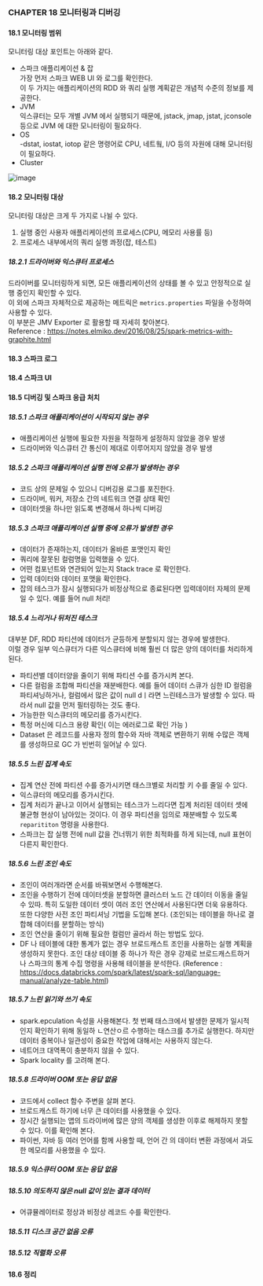 ### CHAPTER 18 모니터링과 디버깅   
#### 18.1 모니터링 범위   
모니터링 대상 포인트는 아래와 같다.  
- 스파크 애플리케이션 & 잡  
	가장 먼저 스파크 WEB UI 와 로그를 확인한다.  
	이 두 가지는 애플리케이션의 RDD 와 쿼리 실행 계획같은 개념적 수준의 정보를 제공한다.  
- JVM  
	익스큐터는 모두 개별 JVM 에서 실행되기 때문에, jstack, jmap, jstat, jconsole 등으로 JVM 에 대한 모니터링이 필요하다.  
- OS  
	-dstat, iostat, iotop 같은 명령어로 CPU, 네트웤, I/O 등의 자원에 대해 모니터링이 필요하다.  
- Cluster  
  
![image](https://user-images.githubusercontent.com/4033129/79685492-3843b500-8274-11ea-926c-7898482249c6.png)  
  
#### 18.2 모니터링 대상   
모니터링 대상은 크게 두 가지로 나뉠 수 있다.  
1. 실행 중인 사용자 애플리케이션의 프로세스(CPU, 메모리 사용률 등)  
2. 프로세스 내부에서의 쿼리 실행 콰정(잡, 테스트)  
  
##### 18.2.1 드라이버와 익스큐터 프로세스  
드라이버를 모니터링하게 되면, 모든 애플리케이션의 상태를 볼 수 있고 안정적으로 실행 중인지 확인할 수 있다.  
이 외에 스파크 자체적으로 제공하는 메트릭은 `metrics.properties` 파일을 수정하여 사용할 수 있다.  
이 부분은 JMV Exporter 로 활용할 때 자세히 찾아본다.  
Reference : https://notes.elmiko.dev/2016/08/25/spark-metrics-with-graphite.html  
  
#### 18.3 스파크 로그   
#### 18.4 스파크 UI   
#### 18.5 디버깅 및 스파크 응급 처치   
##### 18.5.1 스파크 애플리케이션이 시작되지 않는 경우  
- 애플리케이션 실행에 필요한 자원을 적절하게 설정하지 않았을 경우 발생  
- 드라이버와 익스큐터 간 통신이 제대로 이루어지지 않았을 경우 발생   
  
##### 18.5.2 스파크 애플리케이션 실행 전에 오류가 발생하는 경우  
- 코드 상의 문제일 수 있으니 디버깅용 로그를 포진한다.  
- 드라이버, 워커, 저장소 간의 네트워크 연결 상태 확인  
- 데이터셋을 하나만 읽도록 변경해서 하나씩 디버깅  
  
##### 18.5.3 스파크 애플리케이션 실행 중에 오류가 발생한 경우  
- 데이터가 존재하는지, 데이터가 올바른 포맷인지 확인  
- 쿼리에 잘못된 컬럼명을 입력했을 수 있다.  
- 어떤 컴포넌트와 연관되어 있는지 Stack trace 로 확인한다.  
- 입력 데이터와 데이터 포맷을 확인한다.  
- 잡의 테스크가 잠시 실행되다가 비정상적으로 종료된다면 입력데이터 자체의 문제일 수 있다. 예를 들어 null 처리!  
  
##### 18.5.4 느리거나 뒤처진 테스크  
대부분 DF, RDD 파티션에 데이터가 균등하게 분할되지 않는 경우에 발생한다.  
이럴 경우 일부 익스큐터가 다른 익스큐터에 비해 훨씬 더 많은 양의 데이터를 처리하게 된다.  
- 파티션별 데이터양을 줄이기 위해 파티션 수를 증가시켜 본다.  
- 다른 컬럼을 조합해 파티션을 재분배한다. 예를 들어 데이터 스큐가 심한 ID 컬럼을 파티셔닝하거나, 컬럼에서 많은 값이 null dㅣ라면 느린테스크가 발생할 수 있다. 따라서 null 값을 먼저 필터링하는 것도 좋다.  
- 가능한한 익스큐터의 메모리를 증가시킨다.  
- 특정 머신에 디스크 용량 확인( 이는 에러로그로 확인 가능 )  
- Dataset 은 레코드를 사용자 정의 함수와 자바 객체로 변환하기 위해 수많은 객체를 생성하므로 GC 가 빈번히 일어날 수 있다.   
  
##### 18.5.5 느린 집계 속도  
- 집계 연산 전에 파티션 수를 증가시키면 태스크별로 처리할 키 수를 줄일 수 있다.  
- 익스큐터의 메모리를 증가시킨다.  
- 집계 처리가 끝나고 이어서 실행되는 테스크가 느리다면 집계 처리된 데이터 셋에 불균형 현상이 남아있는 것이다. 이 경우 파티션을 임의로 재분배할 수 있도록 `reparititon` 명령을 사용한다.  
- 스파크는 잡 실행 전에 null 값을 건너뛰기 위한 최적화를 하게 되는데, null 표현이 다른지 확인한다.  
  
##### 18.5.6 느린 조인 속도  
- 조인이 여러개라면 순서를 바꿔보면서 수행해본다.  
- 조인을 수행하기 전에 데이터셋을 분할하면 클러스터 노드 간 데이터 이동을 줄일 수 있따. 특히 도일한 데이터 셋이 여러 조인 연산에서 사용된다면 더욱 유용하다. 또한 다양한 사전 조인 파티셔닝 기법을 도입해 본다. (조인되는 테이블을 하나로 결합해 데이터를 분할하는 방식)  
- 조인 연산을 줄이기 위해 필요한 컬럼만 골라서 하는 방법도 있다.  
- DF 나 테이블에 대한 통계가 없는 경우 브로드캐스트 조인을 사용하는 실행 계획을 생성하지 못한다. 조인 대상 테이블 중 하나가 작은 경우 강제로 브로드캐스트하거나 스파크의 통계 수집 명령을 사용해 테이블을 분석한다. (Reference : https://docs.databricks.com/spark/latest/spark-sql/language-manual/analyze-table.html)  
  
##### 18.5.7 느린 읽기와 쓰기 속도  
- spark.epculation 속성을 사용해본다. 첫 번째 태스크에서 발생한 문제가 일시적인지 확인하기 위해 동일하 ㄴ연산ㅇ르 수행하는 태스크를 추가로 실행한다. 하지만 데이터 중복이나 일관성이 중요한 작업에 대해서는 사용하지 않는다.  
- 네트어크 대역폭이 충분하지 않을 수 있다.  
- Spark locality 를 고려해 본다.  
  
##### 18.5.8 드라이버 OOM 또는 응답 없음  
- 코드에서 collect 함수 주변을 살펴 본다.  
- 브로드캐스트 하기에 너무 큰 데이터를 사용했을 수 있다.  
- 장시간 실행되는 앱의 드라이버에 많은 양의 객체를 생성한 이후로 해제하지 못할 수 있다. 이를 확인해 본다.  
- 파이썬, 자바 등 여러 언어를 함께 사용할 때, 언어 간 의 데이터 변환 과정에서 과도한 메모리를 사용했을 수 있다.  
  
##### 18.5.9 익스큐터 OOM 또는 응답 없음  
##### 18.5.10 의도하지 않은 null 값이 있는 결과 데이터  
- 어큐뮬레이터로 정상과 비정상 레코드 수를 확인한다.  
  
##### 18.5.11 디스크 공간 없음 오류  
##### 18.5.12 직렬화 오류  
  
  
#### 18.6 정리 

